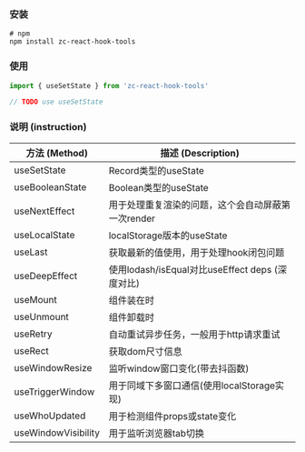 ### 安装

```shell
# npm
npm install zc-react-hook-tools
```

### 使用

```ts
import { useSetState } from 'zc-react-hook-tools'

// TODO use useSetState
```

### 说明 (instruction)

| 方法 (Method)                        | 描述 (Description)  |
| ----                                |  ----                |
| useSetState                         | Record类型的useState |
| useBooleanState                     | Boolean类型的useState |
| useNextEffect                       | 用于处理重复渲染的问题，这个会自动屏蔽第一次render |
| useLocalState                       | localStorage版本的useState |
| useLast                             | 获取最新的值使用，用于处理hook闭包问题 |
| useDeepEffect                       | 使用lodash/isEqual对比useEffect deps (深度对比) |
| useMount                            | 组件装在时 |
| useUnmount                          | 组件卸载时 |
| useRetry                            | 自动重试异步任务，一般用于http请求重试 |
| useRect                             | 获取dom尺寸信息 |
| useWindowResize                     | 监听window窗口变化(带去抖函数) |
| useTriggerWindow                    | 用于同域下多窗口通信(使用localStorage实现) |
| useWhoUpdated                       | 用于检测组件props或state变化 |
| useWindowVisibility                 | 用于监听浏览器tab切换 |
